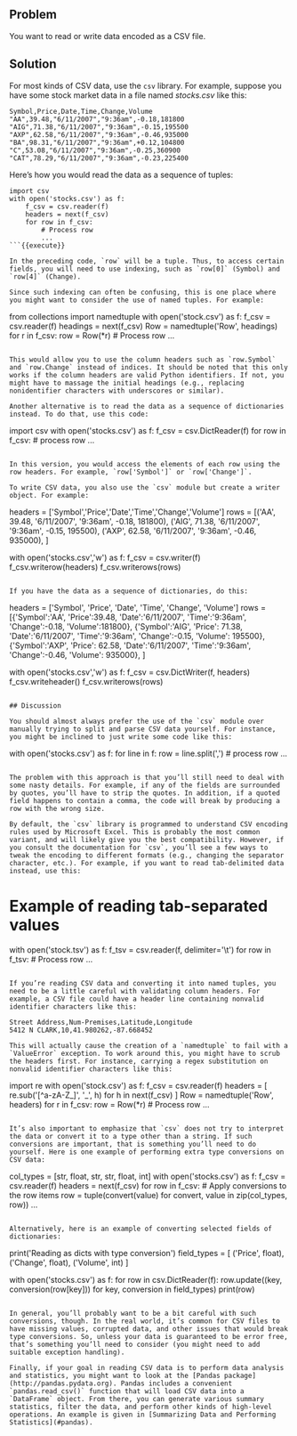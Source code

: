 ## Problem

You want to read or write data encoded as a CSV file.

## Solution

For most kinds of CSV data, use the `csv` library. For example, suppose you have some stock market data in a file named _stocks.csv_ like this:

    Symbol,Price,Date,Time,Change,Volume
    "AA",39.48,"6/11/2007","9:36am",-0.18,181800
    "AIG",71.38,"6/11/2007","9:36am",-0.15,195500
    "AXP",62.58,"6/11/2007","9:36am",-0.46,935000
    "BA",98.31,"6/11/2007","9:36am",+0.12,104800
    "C",53.08,"6/11/2007","9:36am",-0.25,360900
    "CAT",78.29,"6/11/2007","9:36am",-0.23,225400

Here’s how you would read the data as a sequence of tuples:

```
import csv
with open('stocks.csv') as f:
    f_csv = csv.reader(f)
    headers = next(f_csv)
    for row in f_csv:
        # Process row
        ...
```{{execute}}

In the preceding code, `row` will be a tuple. Thus, to access certain fields, you will need to use indexing, such as `row[0]` (Symbol) and `row[4]` (Change).

Since such indexing can often be confusing, this is one place where you might want to consider the use of named tuples. For example:

```
from collections import namedtuple
with open('stock.csv') as f:
    f_csv = csv.reader(f)
    headings = next(f_csv)
    Row = namedtuple('Row', headings)
    for r in f_csv:
        row = Row(*r)
        # Process row
        ...
```{{execute}}

This would allow you to use the column headers such as `row.Symbol` and `row.Change` instead of indices. It should be noted that this only works if the column headers are valid Python identifiers. If not, you might have to massage the initial headings (e.g., replacing nonidentifier characters with underscores or similar).

Another alternative is to read the data as a sequence of dictionaries instead. To do that, use this code:

```
import csv
with open('stocks.csv') as f:
    f_csv = csv.DictReader(f)
    for row in f_csv:
        # process row
        ...
```{{execute}}

In this version, you would access the elements of each row using the row headers. For example, `row['Symbol']` or `row['Change']`.

To write CSV data, you also use the `csv` module but create a writer object. For example:

```
headers = ['Symbol','Price','Date','Time','Change','Volume']
rows = [('AA', 39.48, '6/11/2007', '9:36am', -0.18, 181800),
        ('AIG', 71.38, '6/11/2007', '9:36am', -0.15, 195500),
        ('AXP', 62.58, '6/11/2007', '9:36am', -0.46, 935000),
       ]

with open('stocks.csv','w') as f:
    f_csv = csv.writer(f)
    f_csv.writerow(headers)
    f_csv.writerows(rows)
```{{execute}}

If you have the data as a sequence of dictionaries, do this:

```
headers = ['Symbol', 'Price', 'Date', 'Time', 'Change', 'Volume']
rows = [{'Symbol':'AA', 'Price':39.48, 'Date':'6/11/2007',
          'Time':'9:36am', 'Change':-0.18, 'Volume':181800},
        {'Symbol':'AIG', 'Price': 71.38, 'Date':'6/11/2007',
          'Time':'9:36am', 'Change':-0.15, 'Volume': 195500},
        {'Symbol':'AXP', 'Price': 62.58, 'Date':'6/11/2007',
          'Time':'9:36am', 'Change':-0.46, 'Volume': 935000},
    ]

with open('stocks.csv','w') as f:
    f_csv = csv.DictWriter(f, headers)
    f_csv.writeheader()
    f_csv.writerows(rows)
```{{execute}}

## Discussion

You should almost always prefer the use of the `csv` module over manually trying to split and parse CSV data yourself. For instance, you might be inclined to just write some code like this:

```
with open('stocks.csv') as f:
    for line in f:
        row = line.split(',')
        # process row
        ...
```{{execute}}

The problem with this approach is that you’ll still need to deal with some nasty details. For example, if any of the fields are surrounded by quotes, you’ll have to strip the quotes. In addition, if a quoted field happens to contain a comma, the code will break by producing a row with the wrong size.

By default, the `csv` library is programmed to understand CSV encoding rules used by Microsoft Excel. This is probably the most common variant, and will likely give you the best compatibility. However, if you consult the documentation for `csv`, you’ll see a few ways to tweak the encoding to different formats (e.g., changing the separator character, etc.). For example, if you want to read tab-delimited data instead, use this:

```
# Example of reading tab-separated values
with open('stock.tsv') as f:
    f_tsv = csv.reader(f, delimiter='\t')
    for row in f_tsv:
        # Process row
        ...
```{{execute}}

If you’re reading CSV data and converting it into named tuples, you need to be a little careful with validating column headers. For example, a CSV file could have a header line containing nonvalid identifier characters like this:

Street Address,Num-Premises,Latitude,Longitude
5412 N CLARK,10,41.980262,-87.668452

This will actually cause the creation of a `namedtuple` to fail with a `ValueError` exception. To work around this, you might have to scrub the headers first. For instance, carrying a regex substitution on nonvalid identifier characters like this:

```
import re
with open('stock.csv') as f:
    f_csv = csv.reader(f)
    headers = [ re.sub('[^a-zA-Z_]', '_', h) for h in next(f_csv) ]
    Row = namedtuple('Row', headers)
    for r in f_csv:
        row = Row(*r)
        # Process row
        ...
```{{execute}}

It’s also important to emphasize that `csv` does not try to interpret the data or convert it to a type other than a string. If such conversions are important, that is something you’ll need to do yourself. Here is one example of performing extra type conversions on CSV data:

```
col_types = [str, float, str, str, float, int]
with open('stocks.csv') as f:
    f_csv = csv.reader(f)
    headers = next(f_csv)
    for row in f_csv:
        # Apply conversions to the row items
        row = tuple(convert(value) for convert, value in zip(col_types, row))
        ...
```{{execute}}

Alternatively, here is an example of converting selected fields of dictionaries:

```
print('Reading as dicts with type conversion')
field_types = [ ('Price', float),
                ('Change', float),
                ('Volume', int) ]

with open('stocks.csv') as f:
    for row in csv.DictReader(f):
        row.update((key, conversion(row[key]))
                   for key, conversion in field_types)
        print(row)
```{{execute}}

In general, you’ll probably want to be a bit careful with such conversions, though. In the real world, it’s common for CSV files to have missing values, corrupted data, and other issues that would break type conversions. So, unless your data is guaranteed to be error free, that’s something you’ll need to consider (you might need to add suitable exception handling).

Finally, if your goal in reading CSV data is to perform data analysis and statistics, you might want to look at the [Pandas package](http://pandas.pydata.org). Pandas includes a convenient `pandas.read_csv()` function that will load CSV data into a `DataFrame` object. From there, you can generate various summary statistics, filter the data, and perform other kinds of high-level operations. An example is given in [Summarizing Data and Performing Statistics](#pandas).